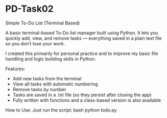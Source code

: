 # PD-Task02

Simple To-Do List (Terminal Based)

A basic terminal-based To-Do list manager built using Python. It lets you quickly add, view, and remove tasks — everything saved in a plain text file so you don’t lose your work.

I created this primarily for personal practice and to improve my basic file handling and logic building skills in Python.

Features:
- Add new tasks from the terminal
- View all tasks with automatic numbering
- Remove tasks by number
- Tasks are saved in a .txt file (so they persist after closing the app)
- Fully written with functions and a class-based version is also available

How to Use:
Just run the script:
   bash
python todo.py 
